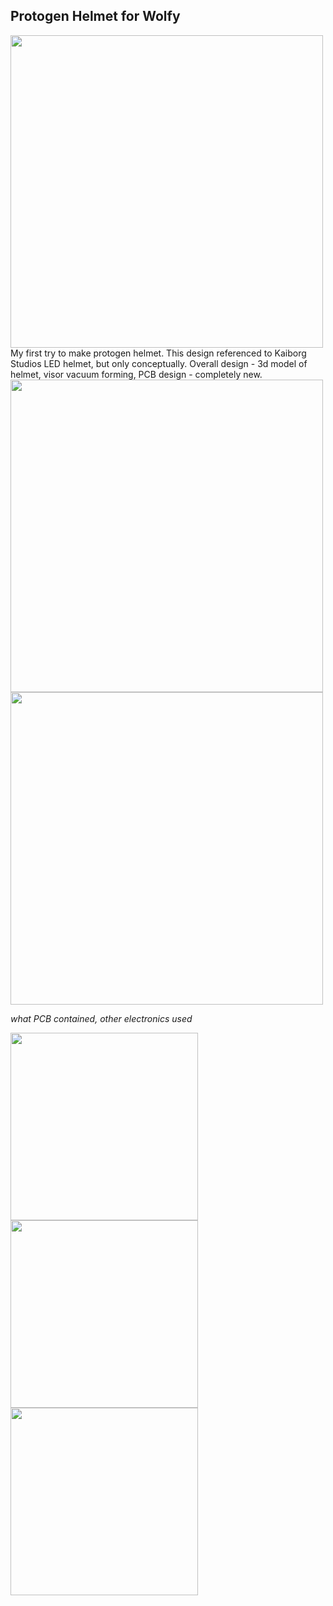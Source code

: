 ## Protogen Helmet for Wolfy
<img src="https://user-images.githubusercontent.com/21167984/196218090-b9de949f-3eac-4c79-94ed-70f5aa4c8bcc.png" width="500">
My first try to make protogen helmet. This design referenced to Kaiborg Studios LED helmet, but only conceptually. Overall design - 3d model of helmet, visor vacuum forming, PCB design - completely new. 

<img src="https://user-images.githubusercontent.com/21167984/196178184-4e6acc0e-b9c7-4cb7-bc0d-e761cb268f9f.png" width="500">
<img src="https://user-images.githubusercontent.com/21167984/196178197-e37d07f1-d4d0-4249-b54b-4c508cb05955.png" width="500">

*what PCB contained, other electronics used*

<img src="https://user-images.githubusercontent.com/21167984/196204637-a557db63-ee93-4fd9-bff2-288332b79b70.png" width="300">
<img src="https://user-images.githubusercontent.com/21167984/196204613-7b80b0b3-39d9-4c90-9572-fa7137880be7.PNG" width="300">
<img src="https://user-images.githubusercontent.com/21167984/196204624-5fd44b5c-946c-4a75-af00-d598349d31a6.png" width="300">
